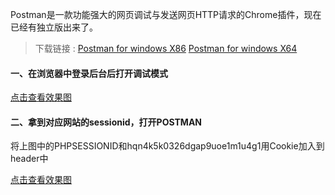 Postman是一款功能强大的网页调试与发送网页HTTP请求的Chrome插件，现在已经有独立版出来了。

> 下载链接 :
[Postman for windows X86](href="https://app.getpostman.com/app/download/win32?_ga=2.21151352.2119858274.1527039878-1088353859.1527039878")
[Postman for windows X64](href="https://app.getpostman.com/app/download/win64?_ga=2.201562513.1250696341.1530543681-1582181135.1530543681")

#### 一、在浏览器中登录后台后打开调试模式

[点击查看效果图](href="https://www.mylucas.com/ueditor/php/upload/image/20191218/1576674416.png")


#### 二、拿到对应网站的sessionid，打开POSTMAN

将上图中的PHPSESSIONID和hqn4k5k0326dgap9uoe1m1u4g1用Cookie加入到header中

[点击查看效果图](href="/ueditor/php/upload/image/20191218/1576675639.png")